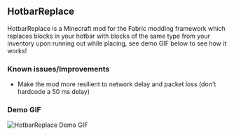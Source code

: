 ## HotbarReplace

HotbarReplace is a Minecraft mod for the Fabric modding framework which replaces blocks in your hotbar with blocks of the same type from your inventory upon running out while placing, see demo GIF below to see how it works!

### Known issues/Improvements

* Make the mod more resilient to network delay and packet loss (don't hardcode a 50 ms delay)

### Demo GIF

![HotbarReplace Demo GIF](./docs/hotbarreplace-demo.gif)
